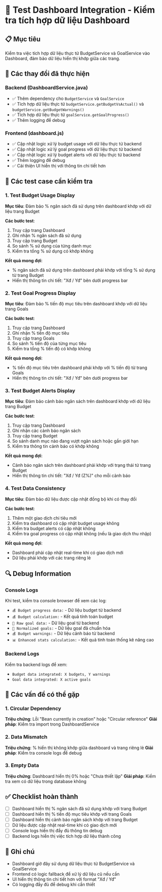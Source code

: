 # 🧪 Test Dashboard Integration - Kiểm tra tích hợp dữ liệu Dashboard

## 📋 Mục tiêu
Kiểm tra việc tích hợp dữ liệu thực từ BudgetService và GoalService vào Dashboard, đảm bảo dữ liệu hiển thị khớp giữa các trang.

## 🔧 Các thay đổi đã thực hiện

### Backend (DashboardService.java)
- ✅ Thêm dependency cho `BudgetService` và `GoalService`
- ✅ Tích hợp dữ liệu thực từ `budgetService.getBudgetVsActual()` và `budgetService.getBudgetWarnings()`
- ✅ Tích hợp dữ liệu thực từ `goalService.getGoalProgress()`
- ✅ Thêm logging để debug

### Frontend (dashboard.js)
- ✅ Cập nhật logic xử lý budget usage với dữ liệu thực từ backend
- ✅ Cập nhật logic xử lý goal progress với dữ liệu thực từ backend
- ✅ Cập nhật logic xử lý budget alerts với dữ liệu thực từ backend
- ✅ Thêm logging để debug
- ✅ Cải thiện UI hiển thị với thông tin chi tiết hơn

## 🧪 Các test case cần kiểm tra

### 1. Test Budget Usage Display
**Mục tiêu**: Đảm bảo % ngân sách đã sử dụng trên dashboard khớp với dữ liệu trang Budget

**Các bước test**:
1. Truy cập trang Dashboard
2. Ghi nhận % ngân sách đã sử dụng
3. Truy cập trang Budget
4. So sánh % sử dụng của từng danh mục
5. Kiểm tra tổng % sử dụng có khớp không

**Kết quả mong đợi**:
- % ngân sách đã sử dụng trên dashboard phải khớp với tổng % sử dụng từ trang Budget
- Hiển thị thông tin chi tiết: "Xđ / Yđ" bên dưới progress bar

### 2. Test Goal Progress Display
**Mục tiêu**: Đảm bảo % tiến độ mục tiêu trên dashboard khớp với dữ liệu trang Goals

**Các bước test**:
1. Truy cập trang Dashboard
2. Ghi nhận % tiến độ mục tiêu
3. Truy cập trang Goals
4. So sánh % tiến độ của từng mục tiêu
5. Kiểm tra tổng % tiến độ có khớp không

**Kết quả mong đợi**:
- % tiến độ mục tiêu trên dashboard phải khớp với % tiến độ từ trang Goals
- Hiển thị thông tin chi tiết: "Xđ / Yđ" bên dưới progress bar

### 3. Test Budget Alerts Display
**Mục tiêu**: Đảm bảo cảnh báo ngân sách trên dashboard khớp với dữ liệu trang Budget

**Các bước test**:
1. Truy cập trang Dashboard
2. Ghi nhận các cảnh báo ngân sách
3. Truy cập trang Budget
4. So sánh danh mục nào đang vượt ngân sách hoặc gần giới hạn
5. Kiểm tra thông tin cảnh báo có khớp không

**Kết quả mong đợi**:
- Cảnh báo ngân sách trên dashboard phải khớp với trạng thái từ trang Budget
- Hiển thị thông tin chi tiết: "Xđ / Yđ (Z%)" cho mỗi cảnh báo

### 4. Test Data Consistency
**Mục tiêu**: Đảm bảo dữ liệu được cập nhật đồng bộ khi có thay đổi

**Các bước test**:
1. Thêm một giao dịch chi tiêu mới
2. Kiểm tra dashboard có cập nhật budget usage không
3. Kiểm tra budget alerts có cập nhật không
4. Kiểm tra goal progress có cập nhật không (nếu là giao dịch thu nhập)

**Kết quả mong đợi**:
- Dashboard phải cập nhật real-time khi có giao dịch mới
- Dữ liệu phải khớp với các trang riêng lẻ

## 🔍 Debug Information

### Console Logs
Khi test, kiểm tra console browser để xem các log:
- `💰 Budget progress data:` - Dữ liệu budget từ backend
- `💰 Budget calculation:` - Kết quả tính toán budget
- `🎯 Raw goal data:` - Dữ liệu goal từ backend
- `🎯 Normalized goals:` - Dữ liệu goal đã chuẩn hóa
- `💰 Budget warnings:` - Dữ liệu cảnh báo từ backend
- `📊 Enhanced stats calculation:` - Kết quả tính toán thống kê nâng cao

### Backend Logs
Kiểm tra backend logs để xem:
- `Budget data integrated: X budgets, Y warnings`
- `Goal data integrated: X active goals`

## 🚨 Các vấn đề có thể gặp

### 1. Circular Dependency
**Triệu chứng**: Lỗi "Bean currently in creation" hoặc "Circular reference"
**Giải pháp**: Kiểm tra import trong DashboardService

### 2. Data Mismatch
**Triệu chứng**: % hiển thị không khớp giữa dashboard và trang riêng lẻ
**Giải pháp**: Kiểm tra console logs để debug

### 3. Empty Data
**Triệu chứng**: Dashboard hiển thị 0% hoặc "Chưa thiết lập"
**Giải pháp**: Kiểm tra xem có dữ liệu trong database không

## ✅ Checklist hoàn thành

- [ ] Dashboard hiển thị % ngân sách đã sử dụng khớp với trang Budget
- [ ] Dashboard hiển thị % tiến độ mục tiêu khớp với trang Goals  
- [ ] Dashboard hiển thị cảnh báo ngân sách khớp với trang Budget
- [ ] Dữ liệu được cập nhật real-time khi có giao dịch mới
- [ ] Console logs hiển thị đầy đủ thông tin debug
- [ ] Backend logs hiển thị việc tích hợp dữ liệu thành công

## 📝 Ghi chú

- Dashboard giờ đây sử dụng dữ liệu thực từ BudgetService và GoalService
- Frontend có logic fallback để xử lý dữ liệu cũ nếu cần
- UI hiển thị thông tin chi tiết hơn với format "Xđ / Yđ"
- Có logging đầy đủ để debug khi cần thiết
